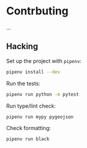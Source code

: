 # Contrbuting

...

## Hacking

Set up the project with `pipenv`:

```sh
pipenv install --dev
```

Run the tests:

```sh
pipenv run python -m pytest
```

Run type/lint check:

```sh
pipenv run mypy pygeojson
```

Check formatting:

```sh
pipenv run black
```
